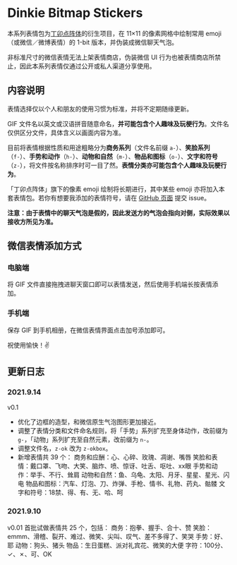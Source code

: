 # Dinkie Bitmap Stickers

本系列表情包为[丁卯点阵体](https://atelier-anchor.com/typefaces/dinkie-bitmap/)的衍生项目，在 11×11 的像素网格中绘制常用 emoji（或微信／微博表情）的 1-bit 版本，并伪装成微信聊天气泡。

非标准尺寸的微信表情无法上架表情商店，伪装微信 UI 行为也被表情商店所禁止，因此本系列表情仅通过公开或私人渠道分享使用。

## 内容说明

表情选择仅以个人和朋友的使用习惯为标准，并将不定期随缘更新。

GIF 文件名以英文或汉语拼音随意命名，**并可能包含个人趣味及玩梗行为**。文件名仅供区分文件，具体含义以画面内容为准。

目前将表情根据性质和用途粗略分为**商务系列**（文件名前缀 `a-`）、**笑脸系列**（`f-`）、**手势和动作**（`h-`）、**动物和自然**（`m-`）、**物品和图标**（`o-`）、**文字和符号**（`z-`），将文件按名称排序时可一目了然。**表情分类亦可能包含个人趣味及玩梗行为**。

「丁卯点阵体」旗下的像素 emoji 绘制将长期进行，其中某些 emoji 亦将加入本套表情包。若你有想要我添加的表情符号，请在 [GitHub 页面](https://github.com/willie4624/dinkiebitmapstickers/) 提交 issue。

**注意：由于表情中的聊天气泡是假的，因此发送方的气泡会指向对侧，实际效果以接收方所见为准。**

## 微信表情添加方式

### 电脑端

将 GIF 文件直接拖拽进聊天窗口即可以表情发送，然后使用手机端长按表情添加。

### 手机端

保存 GIF 到手机相册，在微信表情界面点击加号添加即可。

祝使用愉快！✌️

## 更新日志


### 2021.9.14
v0.1
* 优化了边框的造型，和微信原生气泡图形更加接近。
* 调整了表情分类和文件命名规则，将「手势」系列扩充至身体动作，改前缀为 `g-`，「动物」系列扩充至自然元素，改前缀为 `n-`。
* 调整文件名，`z-ok` 改为 `z-okbox`。
* 新增表情共 39 个：
商务和应酬：心、心碎、玫瑰、凋谢、嘴唇
笑脸和表情：戴口罩、飞吻、大笑、脑炸、喷、惊讶、吐舌、呕吐、xx眼
手势和动作：举手、不行、耸肩
动物和自然：鱼、乌龟、太阳、月牙、星星、星光、闪电
物品和图标：汽车、灯泡、刀、炸弹、手枪、情书、礼物、药丸、骷髅
文字和符号：18禁、得、有、无、哈、呵


### 2021.9.10

v0.01
首批试做表情共 25 个，包括：
商务：抱拳、握手、合十、赞
笑脸：emmm、滑稽、裂开、难过、微笑、尖叫、叹气、差不多得了、笑哭
手势：好、耶
动物：狗头、猪头
物品：生日蛋糕、派对礼宾花、微笑的大便
字符：100分、✓、✗、可、OK
